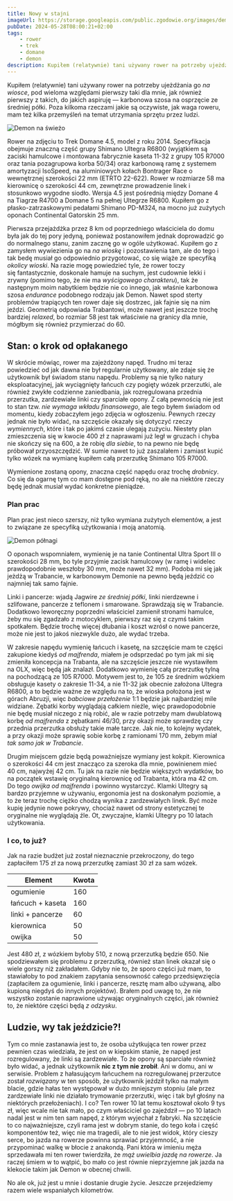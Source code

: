 ```yaml
---
title: Nowy w stajni
imageUrl: https://storage.googleapis.com/public.zgodowie.org/images/demon-na-swiezo.jpg
pubDate: 2024-05-28T08:00:21+02:00
tags:
    - rower
    - trek
    - domane
    - demon
description: Kupiłem (relatywnie) tani używany rower na potrzeby ujeżdżania go _na wiosce_, pod wieloma względami pierwszy taki dla mnie, jak również pierwszy z takich, do jakich aspiruję &mdash; karbonowa szosa na osprzęcie ze średniej półki. Poza kilkoma rzeczami jakie są oczywiste, jak waga roweru, mam też kilka przemyśleń na temat utrzymania sprzętu przez ludzi.
---
```


Kupiłem (relatywnie) tani używany rower na potrzeby ujeżdżania go _na wiosce_, pod wieloma względami pierwszy taki dla mnie, jak również pierwszy z takich, do jakich aspiruję &mdash; karbonowa szosa na osprzęcie ze średniej półki. Poza kilkoma rzeczami jakie są oczywiste, jak waga roweru, mam też kilka przemyśleń na temat utrzymania sprzętu przez ludzi.

![Demon na świeżo](https://storage.googleapis.com/public.zgodowie.org/images/demon-na-swiezo.jpg)

Rower na zdjęciu to Trek Domane 4.5, model z roku 2014. Specyfikacja obejmuje znaczną część grupy Shimano Ultegra R6800 (wyjątkiem są zaciski hamulcowe i montowana fabrycznie kaseta 11-32 z grupy 105 R7000 oraz tania pozagrupowa korba 50/34) oraz karbonową ramę z systemem amortyzacji IsoSpeed, na aluminiowych kołach Bontrager Race o wewnętrznej szerokości 22 mm (ETRTO 22-622). Rower w rozmiarze 58 ma kierownicę o szerokości 44 cm, zewnętrzne prowadzenie linek i stosunkowo wygodne siodło. Wersja 4.5 jest pośrednią między Domane 4 na Tiagrze R4700 a Domane 5 na pełnej Ultegrze R6800. Kupiłem go z płasko-zatrzaskowymi pedałami Shimano PD-M324, na mocno już zużytych oponach Continental Gatorskin 25 mm.

Pierwsza przejażdżka przez 8 km od poprzedniego właściciela do domu była jak do tej pory jedyną, ponieważ postanowiłem jednak doprowadzić go do normalnego stanu, zanim zacznę go w ogóle użytkować. Kupiłem go z zamysłem wywiezienia go na _na wioskę_ i pozostawienia tam, ale do tego i tak bedę musiał go odpowiednio przygotować, co się wiąże ze specyfiką _okolicy wioski_. Na razie mogę powiedzieć tyle, że rower toczy się fantastycznie, doskonale hamuje na suchym, jest cudownie lekki i zrywny (pomimo tego, że nie ma _wyścigowego charakteru_), tak że następnym moim nabytkiem będzie nie co innego, jak właśnie karbonowa szosa _endurance_ podobnego rodzaju jak Demon. Nawet spod sterty problemów trapiących ten rower daje się dostrzec, jak fajnie się na nim jeździ. Geometrią odpowiada Trabantowi, może nawet jest jeszcze trochę bardziej _relaxed_, bo rozmiar 58 jest tak właściwie na granicy dla mnie, mógłbym się również przymierzać do 60.

## Stan: o krok od opłakanego

W skrócie mówiąc, rower ma zajeżdżony napęd. Trudno mi teraz powiedzieć od jak dawna nie był regularnie użytkowany, ale zdaje się że użytkownik był świadom stanu napędu. Problemy są nie tylko natury eksploatacyjnej, jak wyciągnięty łańcuch czy pogięty wózek przerzutki, ale również zwykłe codzienne zaniedbania, jak rozregulowana przednia przerzutka, zardzewiałe linki czy sparciałe opony. Z całą pewnością nie jest to stan tzw. _nie wymaga wkładu finansowego_, ale tego byłem świadom od momentu, kiedy zobaczyłem jego zdjęcia w ogłoszeniu. Pewnych rzeczy jednak nie było widać, na szczęście okazały się dotyczyć rzeczy _wymiennych_, które i tak po jakimś czasie ulegają zużyciu. Niestety plan zmieszczenia się w kwocie 400 zł z naprawami już legł w gruzach i chyba nie skończy się na 600, a że robię _dla siebie_, to na pewno nie będę próbował przyoszczędzić. W sumie nawet to już zaszalałem i zamiast kupić tylko wózek na wymianę kupiłem całą przerzutkę Shimano 105 R7000.

Wymienione zostaną opony, znaczna część napędu oraz trochę _drobnicy_. Co się da ogarnę tym co mam dostępne pod ręką, no ale na niektóre rzeczy będę jednak musiał wydać konkretne pieniądze.

### Plan prac

Plan prac jest nieco szerszy, niż tylko wymiana zużytych elementów, a jest to związane ze specyfiką użytkowania i moją anatomią.

![Demon półnagi](https://storage.googleapis.com/public.zgodowie.org/images/demon-polnagi.jpg)

O oponach wspomniałem, wymienię je na tanie Continental Ultra Sport III o szerokości 28 mm, bo tyle przyjmie zacisk hamulcowy (w ramę i widelec prawdopodobnie weszłoby 30 mm, może nawet 32 mm). Podoba mi się jak jeżdżą w Trabancie, w karbonowym Demonie na pewno będą jeździć co najmniej tak samo fajnie.

Linki i pancerze: wjadą Jagwire _ze średniej półki_, linki nierdzewne i szlifowane, pancerze z teflonem i smarowane. Sprawdzają się w Trabancie. Dodatkowo leworęczny poprzedni właściciel zamienił stronami hamulce, żeby mu się zgadzało z motocyklem, pierwszy raz się z czymś takim spotkałem. Będzie trochę więcej dłubania i koszt wzrósł o nowe pancerze, może nie jest to jakoś niezwykle dużo, ale wydać trzeba.

W zakresie napędu wymienię łańcuch i kasetę, na szczęście mam te części zakupione kiedyś _od majfrenda_, miałem je odsprzedać po tym jak mi się zmieniła koncepcja na Trabanta, ale na szczęście jeszcze nie wystawiłem na OLX, więc będą jak znalazł. Dodatkowo wymienię całą przerzutkę tylną na pochodzącą ze 105 R7000. Motywem jest to, że 105 ze średnim wózkiem obsługuje kasety o zakresie 11-34, a nie 11-32 jak obecnie założona Ultegra R6800, a to będzie ważne ze względu na to, że wioska położona jest w górach Abruzji, więc _babciowe przełożenie_ 1:1 będzie jak najbardziej mile widziane. Zębatki korby wyglądają całkiem nieźle, więc prawdopodobnie nie będę musiał niczego z nią robić, ale w razie potrzeby mam dwublatową korbę _od majfrenda_ z zębatkami 46/30, przy okazji może sprawdzę czy przednia przerzutka obsłuży takie małe tarcze. Jak nie, to kolejny wydatek, a przy okazji może sprawię sobie korbę z ramionami 170 mm, żebym miał _tak samo jak w Trabancie_.

Drugim miejscem gdzie będą poważniejsze wymiany jest kokpit. Kierownica o szerokości 44 cm jest znacząco za szeroka dla mnie, powinienem mieć 40 cm, najwyżej 42 cm. Tu jak na razie nie będzie większych wydatków, bo na początek wstawię oryginalną kierownicę od Trabanta, która ma 42 cm. Do tego _owijka od majfrenda_ i powinno wystarczyć. Klamki Ultegry są bardzo przyjemne w używaniu, ergonomia jest na doskonałym poziomie, a to że teraz trochę ciężko chodzą wynika z zardzewiałych linek. Być może kupię jedynie nowe pokrywy, chociaż nawet od strony estetycznej te oryginalne nie wyglądają źle. Ot, zwyczajne, klamki Ultegry po 10 latach użytkowania.

### I co, to już?

Jak na razie budżet już został nieznacznie przekroczony, do tego zapłaciłem 175 zł za nową przerzutkę zamiast 30 zł za sam wózek.

| Element | Kwota |
| --- | --- |
| ogumienie | 160 |
| łańcuch + kaseta | 160 |
| linki + pancerze | 60 |
| kierownica | 50 |
| owijka | 50 |

Jest 480 zł, z wózkiem byłoby 510, z nową przerzutką będzie 650. Nie spodziewałem się problemu z przerzutką, również stan linek okazał się o wiele gorszy niż zakładałem. Gdyby nie to, że sporo części już mam, to stawiałoby to pod znakiem zapytania sensowność całego przedsięwzięcia (zapłaciłem za ogumienie, linki i pancerze, resztę mam albo używaną, albo kupioną niegdyś do innych projektów). Brałem pod uwagę to, że nie wszystko zostanie naprawione używając oryginalnych części, jak również to, że niektóre części będą _z odzysku_.

## Ludzie, wy tak jeździcie?!

Tym co mnie zastanawia jest to, że osoba użytkująca ten rower przez pewnien czas wiedziała, że jest on w kiepskim stanie, że napęd jest rozregulowany, że linki są zardzewiałe. To że opony są sparciałe również było widać, a jednak użytkownik **nic z tym nie zrobił**. Ani w domu, ani w serwisie. Problem z hałasującym łańcuchem na rozregulowanej przerzutce został _rozwiązany_ w ten sposób, że użytkownik jeździł tylko na małym blacie, gdzie hałas ten występował w dużo mniejszym stopniu (ale przez zardzewiałe linki nie działało trymowanie przerzutki, więc i tak był głośny na niektórych przełożeniach). I co? Ten rower 10 lat temu kosztował około 9 tys zł, więc wcale nie tak mało, po czym właściciel go zajeździł &mdash; po 10 latach nadal jest w nim ten sam napęd, z którym wyjechał z fabryki. Na szczęście to co najważniejsze, czyli rama jest w dobrym stanie, do tego koła i część komponentów też, więc nie ma tragedii, ale to nie jest widok, który cieszy serce, bo jazda na rowerze powinna sprawiać przyjemność, a nie przypominać walkę w błocie z anakondą. Pani która w imieniu męża sprzedawała mi ten rower twierdziła, że _mąż uwielbia jazdę na rowerze_. Ja raczej śmiem w to wątpić, bo mało co jest równie nieprzyjemne jak jazda na klekocie takim jak Demon w obecnej chwili.

No ale ok, już jest u mnie i dostanie drugie życie. Jeszcze przejedziemy razem wiele wspaniałych kilometrów.
